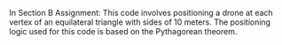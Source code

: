 In Section B Assignment:
This code involves positioning a drone at each vertex of an equilateral triangle with sides of 10 meters. The positioning logic used for this code is based on the Pythagorean theorem.
